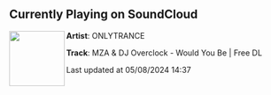 ## Currently Playing on SoundCloud

[<img align="left" width="100" src="https://i1.sndcdn.com/artworks-mFynHY7uE9u5psC0-kTNo1g-t500x500.jpg">](https://soundcloud.com/onlytr4nce/mza-dj-overclock-would-you-be-free-dl?in=saxurn/sets/tmp/)

**Artist**: ONLYTRANCE 

**Track**: MZA & DJ Overclock - Would You Be | Free DL

Last updated at 05/08/2024 14:37
